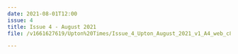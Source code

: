```yaml
---
date: 2021-08-01T12:00
issue: 4
title: Issue 4 - August 2021
file: /v1661627619/Upton%20Times/Issue_4_Upton_August_2021_v1_A4_web_c8dski.pdf

---
```

